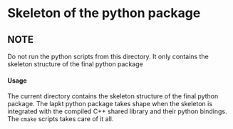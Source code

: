 # Skeleton of the python package

## NOTE

Do not run the python scripts from this directory. It only contains the skeleton structure of the final python package

#### Usage

The current directory contains the skeleton structure of the final python package. The lapkt python package takes shape when the skeleton is integrated with the compiled C++ shared library and their python bindings. The `cmake` scripts takes care of it all.